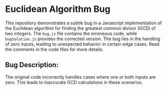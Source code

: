 # Euclidean Algorithm Bug

This repository demonstrates a subtle bug in a Javascript implementation of the Euclidean algorithm for finding the greatest common divisor (GCD) of two integers. The `bug.js` file contains the erroneous code, while `bugSolution.js` provides the corrected version.  The bug lies in the handling of zero inputs, leading to unexpected behavior in certain edge cases.  Read the comments in the code files for more details.

## Bug Description:
The original code incorrectly handles cases where one or both inputs are zero.  This leads to inaccurate GCD calculations in these scenarios.